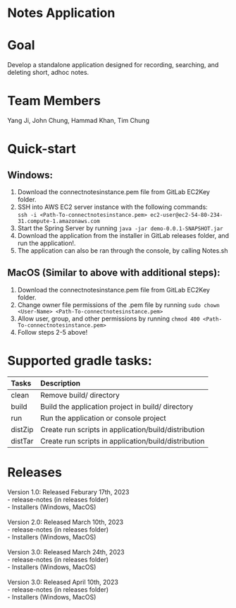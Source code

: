 # Notes Application

# Goal
Develop a standalone application designed for recording, searching, and deleting short, adhoc notes. 

# Team Members
Yang Ji, John Chung, Hammad Khan, Tim Chung

# Quick-start
## Windows:
1. Download the connectnotesinstance.pem file from GitLab EC2Key folder. <br />
2. SSH into AWS EC2 server instance with the following commands: <br />
```ssh -i <Path-To-connectnotesinstance.pem> ec2-user@ec2-54-80-234-31.compute-1.amazonaws.com ```<br />
3. Start the Spring Server by running ```java -jar demo-0.0.1-SNAPSHOT.jar```
4. Download the application from the installer in GitLab releases folder, and run the application!. <br />
5. The application can also be ran through the console, by calling Notes.sh

## MacOS (Similar to above with additional steps):
1. Download the connectnotesinstance.pem file from GitLab EC2Key folder. <br />
2. Change owner file permissions of the .pem file by running ```sudo chown <User-Name> <Path-To-connectnotesinstance.pem>``` <br />
3. Allow user, group, and other permissions by running ```chmod 400 <Path-To-connectnotesinstance.pem>``` <br />
4. Follow steps 2-5 above!

# Supported gradle tasks:

| Tasks   | Description                                          |
|:--------|:-----------------------------------------------------|
| clean   | Remove build/ directory                              |
| build   | Build the application project in build/ directory    |
| run     | Run the application or console project               |
| distZip | Create run scripts in application/build/distribution |
| distTar | Create run scripts in application/build/distribution |


# Releases
Version 1.0: Released Feburary 17th, 2023<br />
	- release-notes (in releases folder)<br />
	- Installers (Windows, MacOS)<br />
<br />
Version 2.0: Released March 10th, 2023 <br />
	- release-notes (in releases folder)<br />
	- Installers (Windows, MacOS)<br />
<br />
Version 3.0: Released March 24th, 2023 <br />
	- release-notes (in releases folder)<br />
	- Installers (Windows, MacOS)<br />
<br />
Version 3.0: Released April 10th, 2023 <br />
	- release-notes (in releases folder)<br />
	- Installers (Windows, MacOS)<br />
<br />
